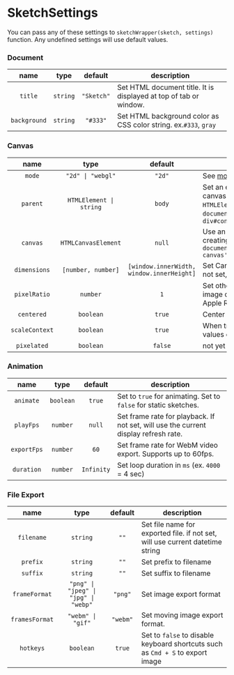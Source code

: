 # SketchSettings

You can pass any of these settings to `sketchWrapper(sketch, settings)` function. Any undefined settings will use default values.

### Document

|     name     |   type   |  default   | description                                                       |
| :----------: | :------: | :--------: | ----------------------------------------------------------------- |
|   `title`    | `string` | `"Sketch"` | Set HTML document title. It is displayed at top of tab or window. |
| `background` | `string` |  `"#333"`  | Set HTML background color as CSS color string. ex.`#333`, `gray`  |

### Canvas

|      name      |          type           |                  default                  | description                                                                                                                                              |
| :------------: | :---------------------: | :---------------------------------------: | -------------------------------------------------------------------------------------------------------------------------------------------------------- |
|     `mode`     |    `"2d" \| "webgl"`    |                  `"2d"`                   | See [modes](./modes.md) for details.                                                                                                                     |
|    `parent`    | `HTMLElement \| string` |                  `body`                   | Set an existing HTML element as canvas parent. It can be either an `HTMLElement` or a selector. ex. `document.querySelector('div#app')`, `div#container` |
|    `canvas`    |   `HTMLCanvasElement`   |                  `null`                   | Use an existing canvas instead of creating a new one. ex. `document.querySelector('canvas#my-canvas')`                                                   |
|  `dimensions`  |   `[number, number]`    | `[window.innerWidth, window.innerHeight]` | Set Canvas width and height in `px`. If not set, use full window size                                                                                    |
|  `pixelRatio`  |        `number`         |                    `1`                    | Set other than `1` for higher quality image on supported displays (ie. Apple Retina display)                                                             |
|   `centered`   |        `boolean`        |                  `true`                   | Center canvas in window.                                                                                                                                 |
| `scaleContext` |        `boolean`        |                  `true`                   | When true, will scale context so `px` values can work for high pixel ratio.                                                                              |
|  `pixelated`   |        `boolean`        |                  `false`                  | not yet implemented.                                                                                                                                     |

### Animation

|    name     |   type    |  default   | description                                                                         |
| :---------: | :-------: | :--------: | ----------------------------------------------------------------------------------- |
|  `animate`  | `boolean` |   `true`   | Set to `true` for animating. Set to `false` for static sketches.                    |
|  `playFps`  | `number`  |   `null`   | Set frame rate for playback. If not set, will use the current display refresh rate. |
| `exportFps` | `number`  |    `60`    | Set frame rate for WebM video export. Supports up to 60fps.                         |
| `duration`  | `number`  | `Infinity` | Set loop duration in `ms` (ex. `4000` = 4 sec)                                      |

### File Export

|      name      |                 type                 | default  | description                                                                    |
| :------------: | :----------------------------------: | :------: | ------------------------------------------------------------------------------ |
|   `filename`   |               `string`               |   `""`   | Set file name for exported file. if not set, will use current datetime string  |
|    `prefix`    |               `string`               |   `""`   | Set prefix to filename                                                         |
|    `suffix`    |               `string`               |   `""`   | Set suffix to filename                                                         |
| `frameFormat`  | `"png" \| "jpeg" \| "jpg" \| "webp"` | `"png"`  | Set image export format                                                        |
| `framesFormat` |          `"webm" \| "gif"`           | `"webm"` | Set moving image export format.                                                |
|   `hotkeys`    |              `boolean`               |  `true`  | Set to `false` to disable keyboard shortcuts such as `Cmd + S` to export image |
